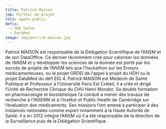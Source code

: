```yaml
---
title: Patrick Maison
job: Porteur de projet
role: agent-public
defis:
  - GDR Santé
  - DataMed
image: img/patrick-maison.jpg
---
```

Patrick MAISON est responsable de la Délégation Scientifique de l’ANSM et de son DataOffice. Ce dernier récemment créé pour valoriser les données de l’ANSM et y développer les sciences de la donnée est porté par les succès de projets de l’ANSM tels que l’hackathon sur les Erreurs médicamenteuses, ou le projet ORDEI de l’appel à projet du HDH ou le projet DataMed du défi EIG 4. Patrick MAISON est Médecin de Santé Publique et Professeur à l’Université Paris Est Créteil, il a créé et dirigé l’Unité de Recherche Clinique du CHU Henri Mondor. Sa double formation en pharmacologie et biostatistique l’a conduit à mener des travaux de recherche à l’INSERM et à l’Institut of Public Health de Cambridge sur l’évaluation des médicaments. Ses missions l’ont amené à participer à des instances nationales comme expert notamment à la Haute Autorité de Santé. Il a en 2012 intégré l’ANSM où il a été responsable de la direction de la Surveillance puis de la Délégation Scientifique.
